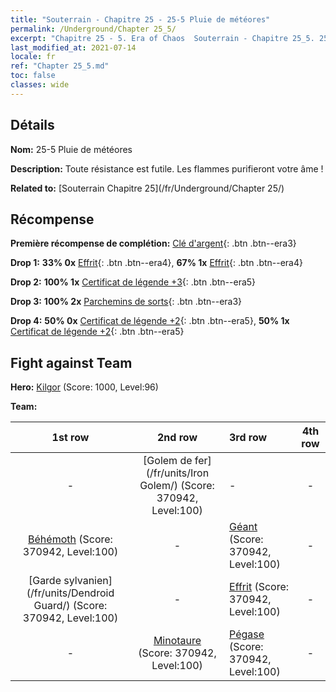 ```yaml
---
title: "Souterrain - Chapitre 25 - 25-5 Pluie de météores"
permalink: /Underground/Chapter 25_5/
excerpt: "Chapitre 25 - 5. Era of Chaos  Souterrain - Chapitre 25_5. 25-5 Pluie de météores"
last_modified_at: 2021-07-14
locale: fr
ref: "Chapter 25_5.md"
toc: false
classes: wide
---
```


## Détails

 **Nom:** 25-5 Pluie de météores

 **Description:** Toute résistance est futile. Les flammes purifieront votre âme !

 **Related to:** [Souterrain Chapitre 25](/fr/Underground/Chapter 25/)

## Récompense

 **Première récompense de complétion:** [Clé d'argent](/ItemsFR/con_693/){: .btn .btn--era3}

 **Drop 1:** **33% 0x** [Effrit](/ItemsFR/unt_231/){: .btn .btn--era4}, **67% 1x** [Effrit](/ItemsFR/unt_231/){: .btn .btn--era4}

 **Drop 2:** **100% 1x** [Certificat de légende +3](/ItemsFR/mat_88/){: .btn .btn--era5}

 **Drop 3:** **100% 2x** [Parchemins de sorts](/ItemsFR/con_694/){: .btn .btn--era3}

 **Drop 4:** **50% 0x** [Certificat de légende +2](/ItemsFR/mat_81/){: .btn .btn--era5}, **50% 1x** [Certificat de légende +2](/ItemsFR/mat_81/){: .btn .btn--era5}


## Fight against Team
 **Hero:** [Kilgor](/fr/heroes/Kilgor/) (Score: 1000, Level:96)

 **Team:**


  | 1st row | 2nd row | 3rd row | 4th row |
  |:----:|:----:|:----|:----:|
  | - | [Golem de fer](/fr/units/Iron Golem/) (Score: 370942, Level:100)  | - | - |
  | [Béhémoth](/fr/units/Behemoth/) (Score: 370942, Level:100)  | - | [Géant](/fr/units/Giant/) (Score: 370942, Level:100)  | - |
  | [Garde sylvanien](/fr/units/Dendroid Guard/) (Score: 370942, Level:100)  | - | [Effrit](/fr/units/Efreeti/) (Score: 370942, Level:100)  | - |
  | - | [Minotaure](/fr/units/Minotaur/) (Score: 370942, Level:100)  | [Pégase](/fr/units/Pegasus/) (Score: 370942, Level:100)  | - |


